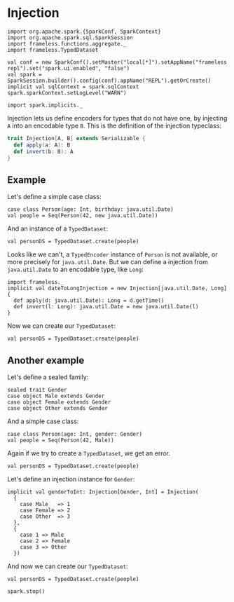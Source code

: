 # Injection
```tut:invisible
import org.apache.spark.{SparkConf, SparkContext}
import org.apache.spark.sql.SparkSession
import frameless.functions.aggregate._
import frameless.TypedDataset

val conf = new SparkConf().setMaster("local[*]").setAppName("frameless repl").set("spark.ui.enabled", "false")
val spark = SparkSession.builder().config(conf).appName("REPL").getOrCreate()
implicit val sqlContext = spark.sqlContext
spark.sparkContext.setLogLevel("WARN")

import spark.implicits._
``` 
Injection lets us define encoders for types that do not have one, by injecting `A` into an encodable type `B`.
This is the definition of the injection typeclass: 
```scala
trait Injection[A, B] extends Serializable {
  def apply(a: A): B
  def invert(b: B): A
}
``` 

## Example

Let's define a simple case class: 

```tut:book
case class Person(age: Int, birthday: java.util.Date)
val people = Seq(Person(42, new java.util.Date))
``` 

And an instance of a `TypedDataset`:

```tut:book:fail
val personDS = TypedDataset.create(people)
``` 

Looks like we can't, a `TypedEncoder` instance of `Person` is not available, or more precisely for `java.util.Date`. 
But we can define a injection from `java.util.Date` to an encodable type, like `Long`: 

```tut:book
import frameless._
implicit val dateToLongInjection = new Injection[java.util.Date, Long] {
  def apply(d: java.util.Date): Long = d.getTime()
  def invert(l: Long): java.util.Date = new java.util.Date(l)
}
``` 

Now we can create our `TypedDataset`: 

```tut:book
val personDS = TypedDataset.create(people)
``` 

## Another example

Let's define a sealed family: 

```tut:book
sealed trait Gender
case object Male extends Gender
case object Female extends Gender
case object Other extends Gender
``` 

And a simple case class: 

```tut:book
case class Person(age: Int, gender: Gender)
val people = Seq(Person(42, Male))
``` 

Again if we try to create a `TypedDataset`, we get an error.

```tut:book:fail
val personDS = TypedDataset.create(people)
``` 

Let's define an injection instance for `Gender`: 

```tut:book
implicit val genderToInt: Injection[Gender, Int] = Injection(
  {
    case Male   => 1
    case Female => 2
    case Other  => 3
  },
  {
    case 1 => Male
    case 2 => Female
    case 3 => Other
  })
``` 

And now we can create our `TypedDataset`: 

```tut:book
val personDS = TypedDataset.create(people)
``` 

```tut:invisible
spark.stop()
``` 
